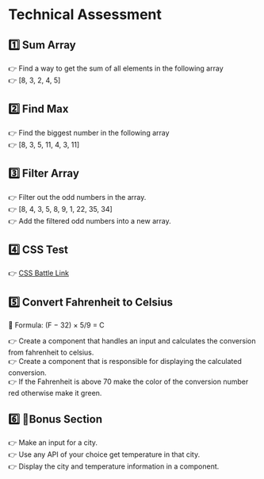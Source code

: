 # Technical Assessment

## 1️⃣ Sum Array

👉 Find a way to get the sum of all elements in the following array <br>
👉 [8, 3, 2, 4, 5]

## 2️⃣ Find Max

👉 Find the biggest number in the following array<br>
👉 [8, 3, 5, 11, 4, 3, 11]

## 3️⃣ Filter Array

👉 Filter out the odd numbers in the array.<br>
👉 [8, 4, 3, 5, 8, 9, 1, 22, 35, 34]<br>
👉 Add the filtered odd numbers into a new array.

## 4️⃣ CSS Test

👉 [CSS Battle Link](https://cssbattle.dev/play/31)

## 5️⃣ Convert Fahrenheit to Celsius

🔵 Formula: (F − 32) × 5/9 = C<br>

👉 Create a component that handles an input and calculates the conversion from fahrenheit to celsius.<br>
👉 Create a component that is responsible for displaying the calculated conversion.<br>
👉 If the Fahrenheit is above 70 make the color of the conversion number red otherwise make it green.<br>

## 6️⃣ 🌟Bonus Section

👉 Make an input for a city.<br>
👉 Use any API of your choice get temperature in that city.<br>
👉 Display the city and temperature information in a component. <br>

